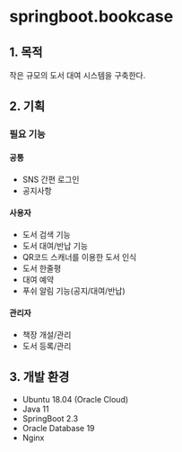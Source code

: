 # springboot.bookcase
## 1. 목적
작은 규모의 도서 대여 시스템을 구축한다.

## 2. 기획
### 필요 기능
#### 공통
- SNS 간편 로그인
- 공지사항

#### 사용자
- 도서 검색 기능
- 도서 대여/반납 기능
- QR코드 스캐너를 이용한 도서 인식
- 도서 한줄평
- 대여 예약
- 푸쉬 알림 기능(공지/대여/반납)

#### 관리자
- 책장 개설/관리
- 도서 등록/관리


## 3. 개발 환경
- Ubuntu 18.04 (Oracle Cloud)
- Java 11
- SpringBoot 2.3
- Oracle Database 19
- Nginx
